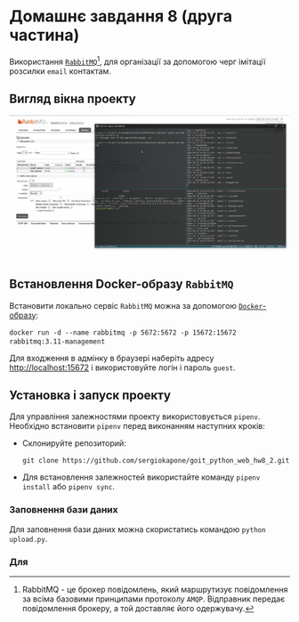 # Домашнє завдання 8 (друга частина)

Використання [`RabbitMQ`](https://www.rabbitmq.com/)[^1], для організації за допомогою черг імітації розсилки `email` контактам.

[^1]: RabbitMQ - це брокер повідомлень, який маршрутизує повідомлення за всіма базовими принципами протоколу `AMQP`. Відправник передає повідомлення брокеру, а той доставляє його одержувачу.

## Вигляд вікна проекту

![Вигляд програми](./pictures/view.png)

## Встановлення Docker-образу `RabbitMQ`

Встановити локально сервіс `RabbitMQ` можна за допомогою [`Docker`-образу](https://hub.docker.com/_/rabbitmq):

```shell
docker run -d --name rabbitmq -p 5672:5672 -p 15672:15672 rabbitmq:3.11-management
```

Для входження в адмінку в браузері наберіть адресу [http://localhost:15672](http://localhost:15672/) і використовуйте логін і пароль `guest`.

## Установка і запуск проекту

Для управління залежностями проекту використовується `pipenv`. Необхідно встановити `pipenv` перед виконанням наступних кроків:

- Склонируйте репозиторий:

  ```shell
  git clone https://github.com/sergiokapone/goit_python_web_hw8_2.git
  ```

- Для встановлення залежностей використайте команду `pipenv install` або `pipenv sync`.

### Заповнення бази даних

Для заповнення бази даних можна скористатись командою `python upload.py`.

### Для
